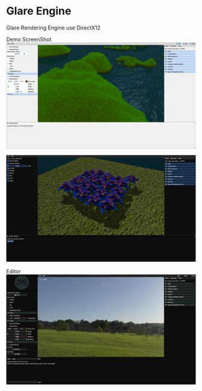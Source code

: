 # Glare Engine
Glare Rendering Engine  use DirectX12


Demo ScreenShot
![demo](ScreenShot/screenshot1.png)

![demo](ScreenShot/screenshot4.png)

Editor
![demo](ScreenShot/screenshot7.png)
